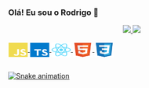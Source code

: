 ### Olá! Eu sou o Rodrigo 👋


<!-- - 🔭 I’m currently working on ...
- 🌱 I’m currently learning ...
- 👯 I’m looking to collaborate on ...
- 🤔 I’m looking for help with ...
- 💬 Ask me about ...
- 📫 How to reach me: ...
- 😄 Pronouns: ...
- ⚡ Fun fact: ... -->

<div align="center">
  <a href="https://github.com/rodrigopfialho">
  <img height="180em" src="https://github-readme-stats.vercel.app/api?username=rodrigopfialho&show_icons=true&theme=dracula&include_all_commits=true&count_private=true"/>
  <img height="180em" src="https://github-readme-stats.vercel.app/api/top-langs/?username=rodrigopfialho&layout=compact&langs_count=7&theme=dracula"/>
</div>

<div style="display: inline_block"><br>
  <img align="center" alt="Rafa-Js" height="30" width="40" src="https://raw.githubusercontent.com/devicons/devicon/master/icons/javascript/javascript-plain.svg">
  <img align="center" alt="Rafa-Ts" height="30" width="40" src="https://raw.githubusercontent.com/devicons/devicon/master/icons/typescript/typescript-plain.svg">
  <img align="center" alt="Rafa-React" height="30" width="40" src="https://raw.githubusercontent.com/devicons/devicon/master/icons/react/react-original.svg">
  <img align="center" alt="Rafa-HTML" height="30" width="40" src="https://raw.githubusercontent.com/devicons/devicon/master/icons/html5/html5-original.svg">
  <img align="center" alt="Rafa-CSS" height="30" width="40" src="https://raw.githubusercontent.com/devicons/devicon/master/icons/css3/css3-original.svg"> 
</div>

  ##
<!--   <div>
    <a href="www.linkedin.com/in/rodrigo-pereira-2635391b2" target="_blank">
      <img src="https://img.shields.io/badge/LinkedIn-0077B5?style=for-the-badge&logo=linkedin&logoColor=white">
    <a>
  </div>   -->
<!--   ![Snake animation](https://github.com/rafaballerini/rafaballerini/blob/output/github-contribution-grid-snake.svg) -->
  ![Snake animation](https://github.com/rodrigopfialho/rodrigopfialho/blob/main/.github/workflows/main.yml)
 

